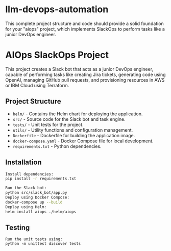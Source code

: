 # llm-devops-automation
This complete project structure and code should provide a solid foundation for your "aiops" project, which implements SlackOps to perform tasks like a junior DevOps engineer.

# AIOps SlackOps Project

This project creates a Slack bot that acts as a junior DevOps engineer, capable of performing tasks like creating Jira tickets, generating code using OpenAI, managing GitHub pull requests, and provisioning resources in AWS or IBM Cloud using Terraform.

## Project Structure

- `helm/` - Contains the Helm chart for deploying the application.
- `src/` - Source code for the Slack bot and task engine.
- `tests/` - Unit tests for the project.
- `utils/` - Utility functions and configuration management.
- `Dockerfile` - Dockerfile for building the application image.
- `docker-compose.yaml` - Docker Compose file for local development.
- `requirements.txt` - Python dependencies.

## Installation
   ```bash
   Install dependencies:
   pip install -r requirements.txt

   Run the Slack bot:
   python src/slack_bot/app.py
   Deploy using Docker Compose:
   docker-compose up --build
   Deploy using Helm:
   helm install aiops ./helm/aiops
   ```
## Testing
    Run the unit tests using:
    python -m unittest discover tests

